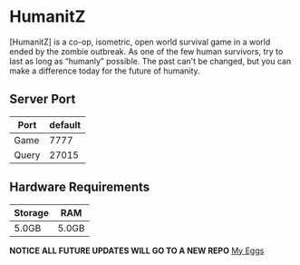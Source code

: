 # HumanitZ
[HumanitZ] is a co-op, isometric, open world survival game in a world ended by the zombie outbreak. As one of the few human survivors, try to last as long as “humanly” possible. The past can't be changed, but you can make a difference today for the future of humanity.

## Server Port
| Port    | default |
|---------|---------|
| Game    | 7777    |
| Query   | 27015   |

## Hardware Requirements
| Storage | RAM     |
|---------|---------|
| 5.0GB   | 5.0GB   |

**NOTICE**
**ALL FUTURE UPDATES WILL GO TO A NEW REPO**
[My Eggs](https://github.com/ImKringle/My-Eggs)

